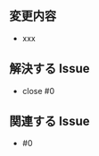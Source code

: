 ## 変更内容
- xxx

## 解決する Issue
- close #0

## 関連する Issue
<!-- その他関連する Issue があれば、ここに記述 -->
- #0

<!--
 ✅ 右サイドから Reviewers を指定する
 ✅ 右サイドから Labels を指定する
-->
